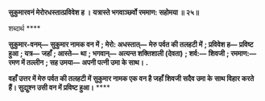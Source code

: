 **सुकुमारवनं मेरोरधस्तात्प्रविवेश ह ।** **यत्रास्ते भगवाञ्छर्वो रममाण: सहोमया ॥ २५॥** 

शब्दार्थ **** 

**सुकुमार-वनम्—** **सुकुमार नामक वन में** **; मेरो: अधस्तात्—** **मेरु पर्वत की तलहटी में** **; प्रविवेश ह—** **प्रविष्ट हुआ** **; यत्र—** **जहाँ** **; आस्ते—** **था** **; भगवान्—** **अत्यन्त शक्तिशाली (देवता)** **; शर्व:—** **शिवजी** **; रममाण:—** **रमण में तल्लीन** **; सह उमया—** **अपनी पत्नी उमा के साथ।** **.** 

**वहाँ उत्तर में मेरु पर्वत की तलहटी में सुकुमार नामक एक वन है जहाँ शिवजी सदैव उमा के** **साथ विहार करते हैं। सुद्युश्न उसी वन में प्रविष्ट हुआ।** **** 
